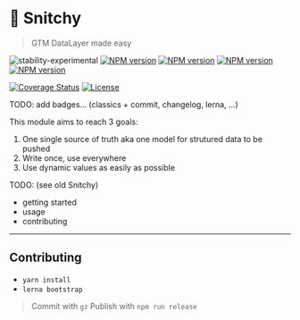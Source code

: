 # 👀 Snitchy

> GTM DataLayer made easy

![stability-experimental](https://img.shields.io/badge/stability-experimental-orange.svg?style=flat-square)
[![NPM version](https://img.shields.io/npm/v/@snitchy/core.svg?style=flat-square)](https://www.npmjs.com/package/@snitchy/core)
[![NPM version](https://img.shields.io/npm/v/@snitchy/parser.svg?style=flat-square)](https://www.npmjs.com/package/@snitchy/parser)
[![NPM version](https://img.shields.io/npm/v/@snitchy/utils.svg?style=flat-square)](https://www.npmjs.com/package/@snitchy/utils)
[![NPM version](https://img.shields.io/npm/v/@snitchy/xlsx-loader.svg?style=flat-square)](https://www.npmjs.com/package/@snitchy/xlsx-loader)


[![Coverage Status](https://img.shields.io/coveralls/github/epicagency/snitchy/master.svg?style=flat-square)](https://travis-ci.com/epicagency/snitchy)
[![License](https://img.shields.io/badge/license-UNLICENSE-green.svg?style=flat-square)](https://github.com/epicagency/snitchy/blob/master/UNLICENSE)



TODO: add badges… (classics + commit, changelog, lerna, …)

This module aims to reach 3 goals:

1. One single source of truth aka one model for strutured data to be pushed
2. Write once, use everywhere
3. Use dynamic values as easily as possible

TODO: (see old Snitchy)

- getting started
- usage
- contributing

---

## Contributing

- `yarn install`
- `lerna bootstrap`

> Commit with `gz`
> Publish with `npm run release`
